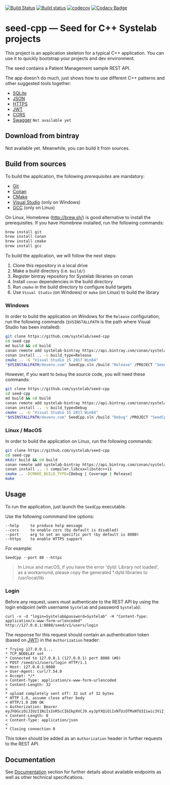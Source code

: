 [![Build Status](https://travis-ci.org/systelab/seed-cpp.svg?branch=master)](https://travis-ci.org/systelab/seed-cpp)
[![Build status](https://ci.appveyor.com/api/projects/status/kiy6ugv134i7nbon?svg=true)](https://ci.appveyor.com/project/systelab/seed-cpp)
[![codecov](https://codecov.io/gh/systelab/seed-cpp/branch/master/graph/badge.svg)](https://codecov.io/gh/systelab/seed-cpp)
[![Codacy Badge](https://api.codacy.com/project/badge/Grade/1da2b731322b4856a2f2f6b49bdfa729)](https://www.codacy.com/app/systelab/seed-cpp?utm_source=github.com&amp;utm_medium=referral&amp;utm_content=systelab/seed-cpp&amp;utm_campaign=Badge_Grade)

# seed-cpp — Seed for C++ Systelab projects

This project is an application skeleton for a typical C++ application. You can use it to quickly bootstrap your projects and dev environment.

The seed contains a Patient Management sample REST API.

The app doesn't do much, just shows how to use different C++ patterns and other suggested tools together:
* [SQLite](https://www.sqlite.org)
* [JSON](https://www.json.org/)
* [HTTPS](https://en.wikipedia.org/wiki/HTTPS)
* [JWT](https://jwt.io/)
* [CORS](https://en.wikipedia.org/wiki/Cross-origin_resource_sharing)
* [Swagger](https://swagger.io/) `Not available yet`

## Download from bintray

Not available yet. Meanwhile, you can build it from sources.

## Build from sources

To build the application, the following *prerequisites* are mandatory:

  - [Git](https://git-scm.com/)
  - [Conan](https://conan.io/)
  - [CMake](https://cmake.org/)
  - [Visual Studio](https://visualstudio.microsoft.com/) (only on Windows)
  - [GCC](https://gcc.gnu.org/) (only on Linux)

On Linux, Homebrew (http://brew.sh/) is good alternative to install the prerequisites. If you have Homebrew installed, run the following commands:

```bash
brew install git
brew install conan
brew install cmake
brew install gcc
```

To build the application, we will follow the next steps:
  1. Clone this repository in a local drive
  2. Make a build directory (i.e. `build/`)
  3. Register bintray repository for Systelab libraries on conan
  4. Install `conan` dependencies in the build directory
  5. Run `cmake` in the build directory to configure build targets
  6. Use `Visual Studio` (on Windows) or `make` (on Linux) to build the library

### Windows

In order to build the application on Windows for the `Release` configuration, run the following commands (`$VSINSTALLPATH` is the path where Visual Studio has been installed):

``` bash
git clone https://github.com/systelab/seed-cpp
cd seed-cpp
md build && cd build
conan remote add systelab-bintray https://api.bintray.com/conan/systelab/conan
conan install .. -s build_type=Release
cmake .. -G "Visual Studio 15 2017 Win64"
"$VSINSTALLPATH/devenv.com" SeedCpp.sln /build "Release" /PROJECT "SeedCpp"
```

However, if you want to `Debug` the source code, you will need these commands:

``` bash
git clone https://github.com/systelab/seed-cpp
cd seed-cpp
md build && cd build
conan remote add systelab-bintray https://api.bintray.com/conan/systelab/conan
conan install .. -s build_type=Debug
cmake .. -G "Visual Studio 15 2017 Win64"
"$VSINSTALLPATH/devenv.com" SeedCpp.sln /build "Debug" /PROJECT "SeedCpp"
```

### Linux / MacOS

In order to build the application on Linux, run the following commands:

``` bash
git clone https://github.com/systelab/seed-cpp
cd seed-cpp
mkdir build && cd build
conan remote add systelab-bintray https://api.bintray.com/conan/systelab/conan
conan install .. -s compiler.libcxx=libstdc++11
cmake .. -DCMAKE_BUILD_TYPE=[Debug | Coverage | Release]
make
```

## Usage

To run the application, just launch the `SeedCpp` executable.

Use the following commmand line options:

```
--help     to produce help message
--cors     to enable cors (by default is disabled)
--port     arg to set an specific port (by default is 8080)
--https    to enable HTTPS support
```

For example:

```
SeedCpp --port 80 --https
```

> In Linux and macOS, if you have the error 'dyld: Library not loaded', as a workaround, please copy the generated *.dyld libraries to /usr/local/lib

### Login

Before any request, users must authenticate to the REST API by using the login endpoint (with username `Systelab` and password `Systelab`):

```
curl -v -d "login=Systelab&password=Systelab" -H "Content-Type: application/x-www-form-urlencoded" http://127.0.0.1:8080/seed/v1/users/login
```

The response for this request should contain an authentication token (based on [JWT](https://jwt.io/)) in the `Authorization` header:

```
* Trying 127.0.0.1...
* TCP_NODELAY set
* Connected to 127.0.0.1 (127.0.0.1) port 8080 (#0)
> POST /seed/v1/users/login HTTP/1.1
> Host: 127.0.0.1:8080
> User-Agent: curl/7.54.0
> Accept: */*
> Content-Type: application/x-www-form-urlencoded
> Content-Length: 32
> 
* upload completely sent off: 32 out of 32 bytes
* HTTP 1.0, assume close after body
< HTTP/1.0 200 OK
< Authorization: Bearer eyJhbGciOiJIUzI1NiIsInR5cCI6IkpXVCJ9.eyJpYXQiOiIxNTUzOTMxNTU3Iiwic3ViIjoiU3lzdGVsYWIifQ.AcpzW6QZMLZ39ST0tXBzz7ZAWDWyzATd3nJxZsMRxdQ
< Content-Length: 0
< Content-Type: application/json
< 
* Closing connection 0
```

This token should be added as an `Authorization` header in further requests to the REST API.

## Documentation

See [Documentation](doc/README.md) section for further details about available endpoints as well as other technical specifications.
